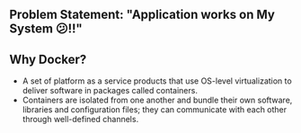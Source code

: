 ## Problem Statement: "Application works on My System 😕!!"

## Why Docker?
 - A set of platform as a service products that use OS-level virtualization to deliver software in packages called containers. 
 - Containers are isolated from one another and bundle their own software, libraries and configuration files; they can communicate with each other through well-defined channels.
